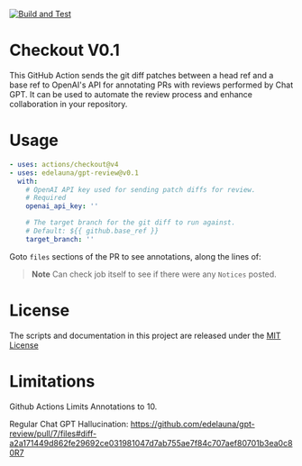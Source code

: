 [![Build and Test](https://github.com/actions/checkout/actions/workflows/test.yml/badge.svg)](https://github.com/actions/checkout/actions/workflows/test.yml)

# Checkout V0.1

This GitHub Action sends the git diff patches between a head ref and a base ref to OpenAI's API for annotating PRs with reviews performed by Chat GPT. It can be used to automate the review process and enhance collaboration in your repository.

# Usage

<!-- start usage -->
```yaml
- uses: actions/checkout@v4
- uses: edelauna/gpt-review@v0.1
  with:
    # OpenAI API key used for sending patch diffs for review.
    # Required
    openai_api_key: ''

    # The target branch for the git diff to run against.
    # Default: ${{ github.base_ref }}
    target_branch: ''
```
<!-- end usage -->

Goto `files` sections of the PR to see annotations, along the lines of:

> **Note**
> Can check job itself to see if there were any `Notices` posted.

# License

The scripts and documentation in this project are released under the [MIT License](LICENSE)


# Limitations
Github Actions Limits Annotations to 10.

Regular Chat GPT Hallucination:
https://github.com/edelauna/gpt-review/pull/7/files#diff-a2a171449d862fe29692ce031981047d7ab755ae7f84c707aef80701b3ea0c80R7


